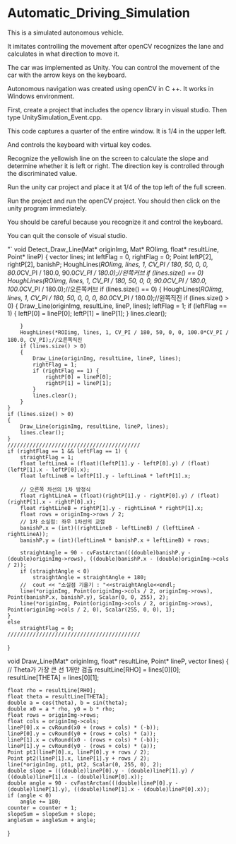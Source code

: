 # Automatic_Driving_Simulation


This is a simulated autonomous vehicle.

It imitates controlling the movement after openCV recognizes the lane and calculates in what direction to move it.

The car was implemented as Unity. You can control the movement of the car with the arrow keys on the keyboard.

Autonomous navigation was created using openCV in C ++. It works in Windows environment.

First, create a project that includes the opencv library in visual studio. Then type UnitySimulation_Event.cpp.

This code captures a quarter of the entire window. It is 1/4 in the upper left.

And controls the keyboard with virtual key codes.

Recognize the yellowish line on the screen to calculate the slope and determine whether it is left or right. The direction key is controlled through the discriminated value.

Run the unity car project and place it at 1/4 of the top left of the full screen.

Run the project and run the openCV project. You should then click on the unity program immediately.

You should be careful because you recognize it and control the keyboard.

You can quit the console of visual studio.



"`
void Detect_Draw_Line(Mat* originImg, Mat* ROIimg, float* resultLine, Point* lineP)
{
	vector<Vec2f> lines;
	int leftFlag = 0, rightFlag = 0;
	Point leftP[2], rightP[2], banishP;
	HoughLines(*ROIimg, lines, 1, CV_PI / 180, 50, 0, 0, 80.0*CV_PI / 180.0, 90.0*CV_PI / 180.0);//왼쪽커브
	if (lines.size() == 0)
		HoughLines(*ROIimg, lines, 1, CV_PI / 180, 50, 0, 0, 90.0*CV_PI / 180.0, 100.0*CV_PI / 180.0);//오른쪽커브
	if (lines.size() == 0) {
		HoughLines(*ROIimg, lines, 1, CV_PI / 180, 50, 0, 0, 0, 80.0*CV_PI / 180.0);//왼쪽직진
		if (lines.size() > 0)
		{
			Draw_Line(originImg, resultLine, lineP, lines);
			leftFlag = 1;
			if (leftFlag == 1) {
				leftP[0] = lineP[0];
				leftP[1] = lineP[1];
			}
			lines.clear();

		}
		HoughLines(*ROIimg, lines, 1, CV_PI / 180, 50, 0, 0, 100.0*CV_PI / 180.0, CV_PI);//오른쪽직진
		if (lines.size() > 0)
		{
			Draw_Line(originImg, resultLine, lineP, lines);
			rightFlag = 1;
			if (rightFlag == 1) {
				rightP[0] = lineP[0];
				rightP[1] = lineP[1];
			}
			lines.clear();
		}
	}
	if (lines.size() > 0)
	{
		Draw_Line(originImg, resultLine, lineP, lines);
		lines.clear();
	}
	//////////////////////////////////////////
	if (rightFlag == 1 && leftFlag == 1) {
		straightFlag = 1;
		float leftLineA = (float)(leftP[1].y - leftP[0].y) / (float)(leftP[1].x - leftP[0].x);
		float leftLineB = leftP[1].y - leftLineA * leftP[1].x;

		// 오른쪽 차선의 1차 방정식
		float rightLineA = (float)(rightP[1].y - rightP[0].y) / (float)(rightP[1].x - rightP[0].x);
		float rightLineB = rightP[1].y - rightLineA * rightP[1].x;
		float rows = originImg->rows / 2;
		// 1차 소실점: 좌우 1차선의 교점
		banishP.x = (int)((rightLineB - leftLineB) / (leftLineA - rightLineA));
		banishP.y = (int)(leftLineA * banishP.x + leftLineB) + rows;

		straightAngle = 90 - cvFastArctan(((double)banishP.y - (double)originImg->rows), ((double)banishP.x - (double)originImg->cols / 2));
		if (straightAngle < 0)
			straightAngle = straightAngle + 180;
		//	cout << "소실점 기울기 : "<<straightAngle<<endl;
		line(*originImg, Point(originImg->cols / 2, originImg->rows), Point(banishP.x, banishP.y), Scalar(0, 0, 255), 2);
		line(*originImg, Point(originImg->cols / 2, originImg->rows), Point(originImg->cols / 2, 0), Scalar(255, 0, 0), 1);
	}
	else
		straightFlag = 0;
	//////////////////////////////////////////
}

void Draw_Line(Mat* originImg, float* resultLine, Point* lineP, vector<Vec2f> lines) {
	// Theta가 가장 큰 선 1개만 검출
	resultLine[RHO] = lines[0][0];
	resultLine[THETA] = lines[0][1];

	float rho = resultLine[RHO];
	float theta = resultLine[THETA];
	double a = cos(theta), b = sin(theta);
	double x0 = a * rho, y0 = b * rho;
	float rows = originImg->rows;
	float cols = originImg->cols;
	lineP[0].x = cvRound(x0 + (rows + cols) * (-b));
	lineP[0].y = cvRound(y0 + (rows + cols) * (a));
	lineP[1].x = cvRound(x0 - (rows + cols) * (-b));
	lineP[1].y = cvRound(y0 - (rows + cols) * (a));
	Point pt1(lineP[0].x, lineP[0].y + rows / 2);
	Point pt2(lineP[1].x, lineP[1].y + rows / 2);
	line(*originImg, pt1, pt2, Scalar(0, 255, 0), 2);
	double slope = (((double)lineP[0].y - (double)lineP[1].y) / ((double)lineP[1].x - (double)lineP[0].x));
	double angle = 90 - cvFastArctan(((double)lineP[0].y - (double)lineP[1].y), ((double)lineP[1].x - (double)lineP[0].x));
	if (angle < 0)
		angle += 180;
	counter = counter + 1;
	slopeSum = slopeSum + slope;
	angleSum = angleSum + angle;
}






